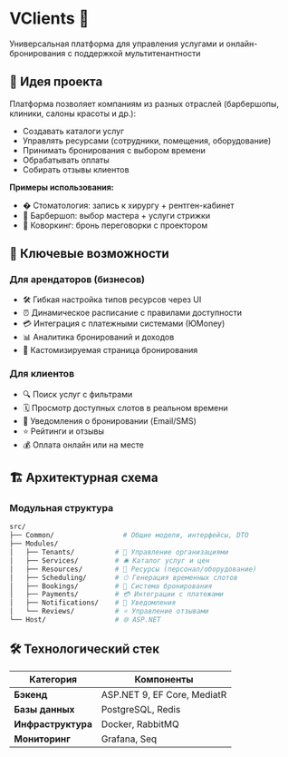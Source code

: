 # VClients 🚀

Универсальная платформа для управления услугами и онлайн-бронирования с поддержкой мультитенантности

## 🎯 Идея проекта

Платформа позволяет компаниям из разных отраслей (барбершопы, клиники, салоны красоты и др.):
- Создавать каталоги услуг
- Управлять ресурсами (сотрудники, помещения, оборудование)
- Принимать бронирования с выбором времени
- Обрабатывать оплаты
- Собирать отзывы клиентов

**Примеры использования:**
- � Стоматология: запись к хирургу + рентген-кабинет
- 💈 Барбершоп: выбор мастера + услуги стрижки
- 💼 Коворкинг: бронь переговорки с проектором

## 🌟 Ключевые возможности

### Для арендаторов (бизнесов)
- 🛠 Гибкая настройка типов ресурсов через UI
- ⏰ Динамическое расписание с правилами доступности
- 💳 Интеграция с платежными системами (ЮMoney)
- 📊 Аналитика бронирований и доходов
- 📱 Кастомизируемая страница бронирования

### Для клиентов
- 🔍 Поиск услуг с фильтрами
- 🗓 Просмотр доступных слотов в реальном времени
- 📲 Уведомления о бронировании (Email/SMS)
- ⭐ Рейтинги и отзывы
- 💰 Оплата онлайн или на месте


## 🏗 Архитектурная схема

### Модульная структура
```bash
src/
├── Common/                 # Общие модели, интерфейсы, DTO
├── Modules/
│   ├── Tenants/          # 🏢 Управление организациями
│   ├── Services/         # 🛎 Каталог услуг и цен
│   ├── Resources/        # 👥 Ресурсы (персонал/оборудование)
│   ├── Scheduling/       # ⏱ Генерация временных слотов
│   ├── Bookings/         # 📅 Система бронирования
│   ├── Payments/         # 💳 Интеграции с платежами
│   ├── Notifications/    # 🔔 Уведомления
│   └── Reviews/          # ⭐ Управление отзывами
└── Host/                 # 🌐 ASP.NET
```


## 🛠 Технологический стек

| Категория       | Компоненты                               |
|-----------------|------------------------------------------|
| **Бэкенд**      | ASP.NET 9, EF Core, MediatR       |
| **Базы данных** | PostgreSQL, Redis |
| **Инфраструктура** | Docker, RabbitMQ         |
| **Мониторинг**  | Grafana, Seq                |